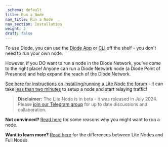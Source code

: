 ```yaml
---
_schema: default
title: Run a Node
nav_title: Run a Node
nav_section: Installation
weight: 2
draft: false
---
```

To use Diode, you can use the [Diode App](https://diode.io/solutions/app) or [CLI](https://diode.io/solutions/cli) off the shelf - you don't need to run your own node.

However, if you DO want to run a node in the Diode Network, you've come to the right place!  Anyone can run a Diode Network node (a Diode Point of Presence) and help expand the reach of the Diode Network.

<a href="https://forum.diode.io/t/lite-node-installation/33" target="_blank" rel="noopener">See here for instructions on installing/running a Lite Node the forum</a> - it can take <a href="https://medium.com/@hansrempel_27543/first-deployment-of-a-diode-node-48c8a18f8e2d" target="_blank" rel="noopener">less than two minutes</a> to setup a node and start relaying traffic!

> **Disclaimer:** The Lite Node is in beta - it was released in July 2024. Please <a href="https://t.me/diode_chain" target="_blank" rel="noopener">join our Telegram group</a> for up to date discussions and collaboration.

**Not convinced?** [Read here](/docs/faq/why-host-a-node/) for some reasons why you might want to run a node.

**Want to learn more?** [Read here](/docs/faq/lite-nodes-vs-full-nodes/) for the differences between Lite Nodes and Full Nodes.